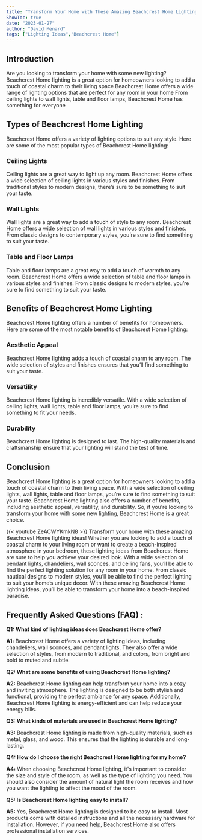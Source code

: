 ```yaml
---
title: "Transform Your Home with These Amazing Beachcrest Home Lighting Ideas!"
ShowToc: true 
date: "2023-01-27"
author: "David Menard" 
tags: ["Lighting Ideas","Beachcrest Home"]
---
```

## Introduction

Are you looking to transform your home with some new lighting? Beachcrest Home lighting is a great option for homeowners looking to add a touch of coastal charm to their living space Beachcrest Home offers a wide range of lighting options that are perfect for any room in your home From ceiling lights to wall lights, table and floor lamps, Beachcrest Home has something for everyone

## Types of Beachcrest Home Lighting

Beachcrest Home offers a variety of lighting options to suit any style. Here are some of the most popular types of Beachcrest Home lighting:

### Ceiling Lights

Ceiling lights are a great way to light up any room. Beachcrest Home offers a wide selection of ceiling lights in various styles and finishes. From traditional styles to modern designs, there’s sure to be something to suit your taste.

### Wall Lights

Wall lights are a great way to add a touch of style to any room. Beachcrest Home offers a wide selection of wall lights in various styles and finishes. From classic designs to contemporary styles, you’re sure to find something to suit your taste.

### Table and Floor Lamps

Table and floor lamps are a great way to add a touch of warmth to any room. Beachcrest Home offers a wide selection of table and floor lamps in various styles and finishes. From classic designs to modern styles, you’re sure to find something to suit your taste.

## Benefits of Beachcrest Home Lighting

Beachcrest Home lighting offers a number of benefits for homeowners. Here are some of the most notable benefits of Beachcrest Home lighting:

### Aesthetic Appeal

Beachcrest Home lighting adds a touch of coastal charm to any room. The wide selection of styles and finishes ensures that you’ll find something to suit your taste.

### Versatility

Beachcrest Home lighting is incredibly versatile. With a wide selection of ceiling lights, wall lights, table and floor lamps, you’re sure to find something to fit your needs.

### Durability

Beachcrest Home lighting is designed to last. The high-quality materials and craftsmanship ensure that your lighting will stand the test of time.

## Conclusion

Beachcrest Home lighting is a great option for homeowners looking to add a touch of coastal charm to their living space. With a wide selection of ceiling lights, wall lights, table and floor lamps, you’re sure to find something to suit your taste. Beachcrest Home lighting also offers a number of benefits, including aesthetic appeal, versatility, and durability. So, if you’re looking to transform your home with some new lighting, Beachcrest Home is a great choice.

{{< youtube ZeACWYKmkN8 >}} 
Transform your home with these amazing Beachcrest Home lighting ideas! Whether you are looking to add a touch of coastal charm to your living room or want to create a beach-inspired atmosphere in your bedroom, these lighting ideas from Beachcrest Home are sure to help you achieve your desired look. With a wide selection of pendant lights, chandeliers, wall sconces, and ceiling fans, you’ll be able to find the perfect lighting solution for any room in your home. From classic nautical designs to modern styles, you’ll be able to find the perfect lighting to suit your home’s unique decor. With these amazing Beachcrest Home lighting ideas, you’ll be able to transform your home into a beach-inspired paradise.

## Frequently Asked Questions (FAQ) :
**Q1: What kind of lighting ideas does Beachcrest Home offer?**

**A1:** Beachcrest Home offers a variety of lighting ideas, including chandeliers, wall sconces, and pendant lights. They also offer a wide selection of styles, from modern to traditional, and colors, from bright and bold to muted and subtle. 

**Q2: What are some benefits of using Beachcrest Home lighting?**

**A2:** Beachcrest Home lighting can help transform your home into a cozy and inviting atmosphere. The lighting is designed to be both stylish and functional, providing the perfect ambiance for any space. Additionally, Beachcrest Home lighting is energy-efficient and can help reduce your energy bills. 

**Q3: What kinds of materials are used in Beachcrest Home lighting?**

**A3:** Beachcrest Home lighting is made from high-quality materials, such as metal, glass, and wood. This ensures that the lighting is durable and long-lasting. 

**Q4: How do I choose the right Beachcrest Home lighting for my home?**

**A4:** When choosing Beachcrest Home lighting, it's important to consider the size and style of the room, as well as the type of lighting you need. You should also consider the amount of natural light the room receives and how you want the lighting to affect the mood of the room. 

**Q5: Is Beachcrest Home lighting easy to install?**

**A5:** Yes, Beachcrest Home lighting is designed to be easy to install. Most products come with detailed instructions and all the necessary hardware for installation. However, if you need help, Beachcrest Home also offers professional installation services.



